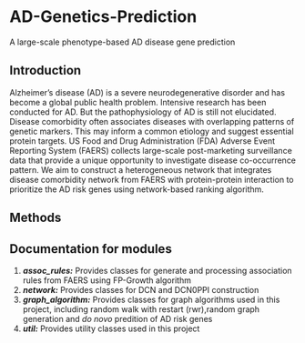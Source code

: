 # AD-Genetics-Prediction
A large-scale phenotype-based AD disease gene prediction

## Introduction
Alzheimer’s disease (AD) is a severe neurodegenerative disorder and has become a global public health problem. Intensive research has been conducted for AD. But the pathophysiology of AD is still not elucidated. Disease comorbidity often associates diseases with overlapping patterns of genetic markers. This may inform a common etiology and suggest essential protein targets. US Food and Drug Administration (FDA) Adverse Event Reporting System (FAERS) collects large-scale post-marketing surveillance data that provide a unique opportunity to investigate disease co-occurrence pattern. We aim to construct a heterogeneous network that integrates disease comorbidity network from FAERS with protein-protein interaction to prioritize the AD risk genes using network-based ranking algorithm.

## Methods


## Documentation for modules
1. __*assoc_rules:*__ Provides classes for generate and processing association rules from FAERS using FP-Growth algorithm
2. __*network:*__ Provides classes for DCN and DCN0PPI construction
3. __*graph_algorithm:*__ Provides classes for graph algorithms used in this project, including random walk with restart (rwr),random graph generation and *do novo* predition of AD risk genes
4. __*util:*__ Provides utility classes used in this project
